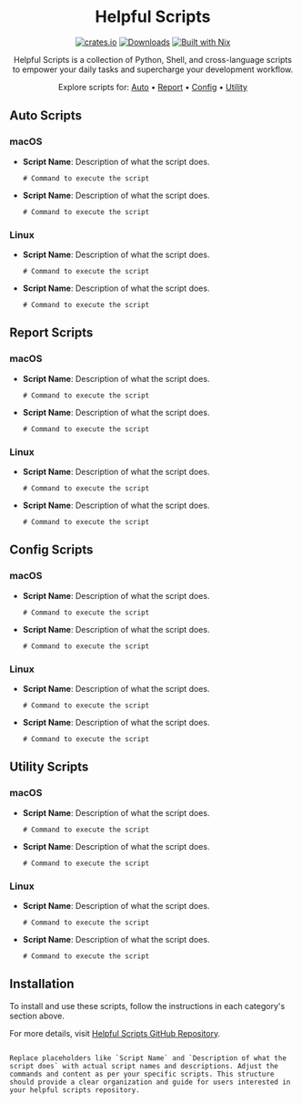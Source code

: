 <!-- markdownlint-configure-file {
  "MD013": {
    "code_blocks": false,
    "tables": false
  },
  "MD033": false,
  "MD041": false
} -->

<div align="center">

# Helpful Scripts

[![crates.io][crates.io-badge]][crates.io]
[![Downloads][downloads-badge]][releases]
[![Built with Nix][builtwithnix-badge]][builtwithnix]

Helpful Scripts is a collection of Python, Shell, and cross-language scripts to empower your daily tasks and supercharge your development workflow.

Explore scripts for:
[Auto](#auto-scripts) •
[Report](#report-scripts) •
[Config](#config-scripts) •
[Utility](#utility-scripts)

</div>

## Auto Scripts

### macOS

- **Script Name**: Description of what the script does.
  ```shell
  # Command to execute the script
  ```

- **Script Name**: Description of what the script does.
  ```shell
  # Command to execute the script
  ```

### Linux

- **Script Name**: Description of what the script does.
  ```shell
  # Command to execute the script
  ```

- **Script Name**: Description of what the script does.
  ```shell
  # Command to execute the script
  ```

## Report Scripts

### macOS

- **Script Name**: Description of what the script does.
  ```shell
  # Command to execute the script
  ```

- **Script Name**: Description of what the script does.
  ```shell
  # Command to execute the script
  ```

### Linux

- **Script Name**: Description of what the script does.
  ```shell
  # Command to execute the script
  ```

- **Script Name**: Description of what the script does.
  ```shell
  # Command to execute the script
  ```

## Config Scripts

### macOS

- **Script Name**: Description of what the script does.
  ```shell
  # Command to execute the script
  ```

- **Script Name**: Description of what the script does.
  ```shell
  # Command to execute the script
  ```

### Linux

- **Script Name**: Description of what the script does.
  ```shell
  # Command to execute the script
  ```

- **Script Name**: Description of what the script does.
  ```shell
  # Command to execute the script
  ```

## Utility Scripts

### macOS

- **Script Name**: Description of what the script does.
  ```shell
  # Command to execute the script
  ```

- **Script Name**: Description of what the script does.
  ```shell
  # Command to execute the script
  ```

### Linux

- **Script Name**: Description of what the script does.
  ```shell
  # Command to execute the script
  ```

- **Script Name**: Description of what the script does.
  ```shell
  # Command to execute the script
  ```

## Installation

To install and use these scripts, follow the instructions in each category's section above.

For more details, visit [Helpful Scripts GitHub Repository](https://github.com/Wanghley/helpful-scripts.git).

[crates.io-badge]: https://img.shields.io/crates/v/zoxide?logo=rust&logoColor=white&style=flat-square
[crates.io]: https://crates.io/crates/zoxide
[downloads-badge]: https://img.shields.io/github/downloads/ajeetdsouza/zoxide/total?logo=github&logoColor=white&style=flat-square
[releases]: https://github.com/ajeetdsouza/zoxide/releases
[builtwithnix-badge]: https://img.shields.io/badge/builtwith-nix-7d81f7?logo=nixos&logoColor=white&style=flat-square
[builtwithnix]: https://builtwithnix.org/
```

Replace placeholders like `Script Name` and `Description of what the script does` with actual script names and descriptions. Adjust the commands and content as per your specific scripts. This structure should provide a clear organization and guide for users interested in your helpful scripts repository.
